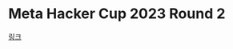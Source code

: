 # Meta Hacker Cup 2023 Round 2

[링크](https://www.facebook.com/codingcompetitions/hacker-cup/2023/round-2)
